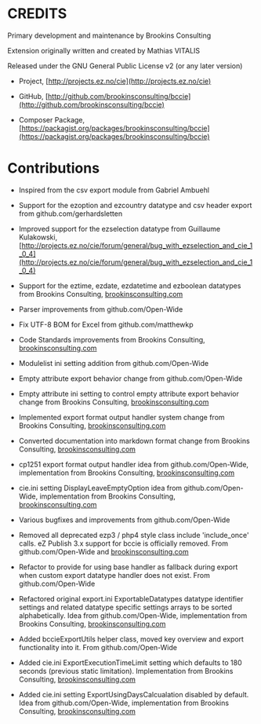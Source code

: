 CREDITS
=======

Primary development and maintenance by Brookins Consulting

Extension originally written and created by Mathias VITALIS

Released under the GNU General Public License v2 (or any later version)

* Project, [http://projects.ez.no/cie](http://projects.ez.no/cie)

* GitHub, [http://github.com/brookinsconsulting/bccie](http://github.com/brookinsconsulting/bccie)

* Composer Package, [https://packagist.org/packages/brookinsconsulting/bccie](https://packagist.org/packages/brookinsconsulting/bccie)


# Contributions

* Inspired from the csv export module from Gabriel Ambuehl

* Support for the ezoption and ezcountry datatype and csv header export from github.com/gerhardsletten

* Improved support for the ezselection datatype from Guillaume Kulakowski, [http://projects.ez.no/cie/forum/general/bug_with_ezselection_and_cie_1_0_4](http://projects.ez.no/cie/forum/general/bug_with_ezselection_and_cie_1_0_4)

* Support for the eztime, ezdate, ezdatetime and ezboolean datatypes from Brookins Consulting, [brookinsconsulting.com](http://brookinsconsulting.com)

* Parser improvements from github.com/Open-Wide

* Fix UTF-8 BOM for Excel from github.com/matthewkp

* Code Standards improvements from Brookins Consulting, [brookinsconsulting.com](http://brookinsconsulting.com)

* Modulelist ini setting addition from github.com/Open-Wide

* Empty attribute export behavior change from github.com/Open-Wide

* Empty attribute ini setting to control empty attribute export behavior change from Brookins Consulting, [brookinsconsulting.com](http://brookinsconsulting.com)

* Implemented export format output handler system change from Brookins Consulting, [brookinsconsulting.com](http://brookinsconsulting.com)

* Converted documentation into markdown format change from Brookins Consulting, [brookinsconsulting.com](http://brookinsconsulting.com)

* cp1251 export format output handler idea from github.com/Open-Wide, implementation from Brookins Consulting, [brookinsconsulting.com](http://brookinsconsulting.com)

* cie.ini setting DisplayLeaveEmptyOption idea from github.com/Open-Wide, implementation from Brookins Consulting, [brookinsconsulting.com](http://brookinsconsulting.com)

* Various bugfixes and improvements from github.com/Open-Wide

* Removed all deprecated ezp3 / php4 style class include 'include_once' calls. eZ Publish 3.x support for bccie is officially removed. From github.com/Open-Wide and [brookinsconsulting.com](http://brookinsconsulting.com)

* Refactor to provide for using base handler as fallback during export when custom export datatype handler does not exist. From github.com/Open-Wide

* Refactored original export.ini ExportableDatatypes datatype identifier settings and related datatype specific settings arrays to be sorted alphabetically. Idea from github.com/Open-Wide, implementation from Brookins Consulting, [brookinsconsulting.com](http://brookinsconsulting.com)

* Added bccieExportUtils helper class, moved key overview and export functionality into it. From github.com/Open-Wide

* Added cie.ini ExportExecutionTimeLimit setting which defaults to 180 seconds (previous static limitation). Implementation from Brookins Consulting, [brookinsconsulting.com](http://brookinsconsulting.com)

* Added cie.ini setting ExportUsingDaysCalcualation disabled by default. Idea from github.com/Open-Wide, implementation from Brookins Consulting, [brookinsconsulting.com](http://brookinsconsulting.com)
